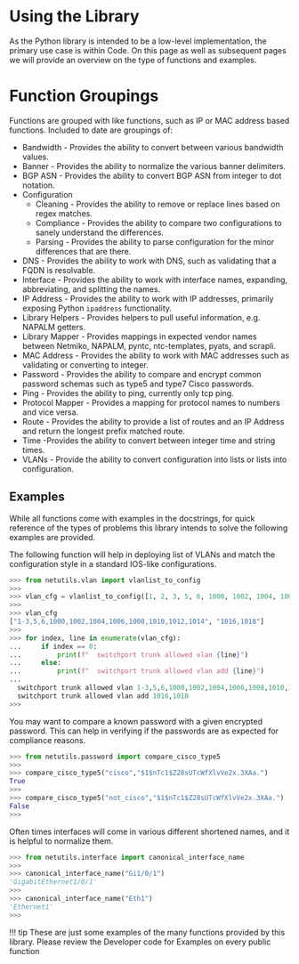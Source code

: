 # Using the Library

As the Python library is intended to be a low-level implementation, the primary use case is within Code. On this page as well as subsequent pages we will provide an overview on the type of functions and examples.

# Function Groupings

Functions are grouped with like functions, such as IP or MAC address based functions. Included to date are groupings of:

- Bandwidth - Provides the ability to convert between various bandwidth values.
- Banner - Provides the ability to normalize the various banner delimiters.
- BGP ASN - Provides the ability to convert BGP ASN from integer to dot notation.
- Configuration
    - Cleaning - Provides the ability to remove or replace lines based on regex matches.
    - Compliance - Provides the ability to compare two configurations to sanely understand the differences.
    - Parsing - Provides the ability to parse configuration for the minor differences that are there.
- DNS - Provides the ability to work with DNS, such as validating that a FQDN is resolvable.
- Interface - Provides the ability to work with interface names, expanding, abbreviating, and splitting the names.
- IP Address - Provides the ability to work with IP addresses, primarily exposing Python `ipaddress` functionality.
- Library Helpers - Provides helpers to pull useful information, e.g. NAPALM getters.
- Library Mapper - Provides mappings in expected vendor names between Netmiko, NAPALM, pyntc, ntc-templates, pyats, and scrapli.
- MAC Address - Provides the ability to work with MAC addresses such as validating or converting to integer.
- Password - Provides the ability to compare and encrypt common password schemas such as type5 and type7 Cisco passwords.
- Ping - Provides the ability to ping, currently only tcp ping.
- Protocol Mapper - Provides a mapping for protocol names to numbers and vice versa.
- Route - Provides the ability to provide a list of routes and an IP Address and return the longest prefix matched route.
- Time -Provides the ability to convert between integer time and string times.
- VLANs - Provide the ability to convert configuration into lists or lists into configuration.

## Examples

While all functions come with examples in the docstrings, for quick reference of the types of problems this library intends to solve the following examples are provided.

The following function will help in deploying list of VLANs and match the configuration style in a standard IOS-like configurations.

```python
>>> from netutils.vlan import vlanlist_to_config
>>>
>>> vlan_cfg = vlanlist_to_config([1, 2, 3, 5, 6, 1000, 1002, 1004, 1006, 1008, 1010, 1012, 1014, 1016, 1018])
>>>
>>> vlan_cfg
["1-3,5,6,1000,1002,1004,1006,1008,1010,1012,1014", "1016,1018"]
>>>
>>> for index, line in enumerate(vlan_cfg):
...     if index == 0:
...         print(f"  switchport trunk allowed vlan {line}")
...     else:
...         print(f"  switchport trunk allowed vlan add {line}")
...
  switchport trunk allowed vlan 1-3,5,6,1000,1002,1004,1006,1008,1010,1012,1014
  switchport trunk allowed vlan add 1016,1018
>>>
```

You may want to compare a known password with a given encrypted password. This can help in verifying if the passwords are as expected for compliance reasons.

```python
>>> from netutils.password import compare_cisco_type5
>>>
>>> compare_cisco_type5("cisco","$1$nTc1$Z28sUTcWfXlvVe2x.3XAa.")
True
>>>
>>> compare_cisco_type5("not_cisco","$1$nTc1$Z28sUTcWfXlvVe2x.3XAa.")
False
>>>
```

Often times interfaces will come in various different shortened names, and it is helpful to normalize them.

```python
>>> from netutils.interface import canonical_interface_name
>>>
>>> canonical_interface_name("Gi1/0/1")
'GigabitEthernet1/0/1'
>>>
>>> canonical_interface_name("Eth1")
'Ethernet1'
>>>
```

!!! tip
    These are just some examples of the many functions provided by this library. Please review the Developer code for Examples on every public function
